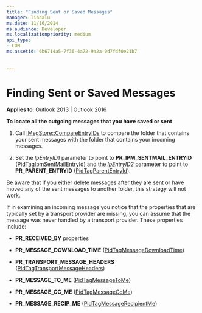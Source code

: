 ```yaml
---
title: "Finding Sent or Saved Messages"
manager: lindalu
ms.date: 11/16/2014
ms.audience: Developer
ms.localizationpriority: medium
api_type:
- COM
ms.assetid: 6b6714a5-7f36-4a72-9a2a-0d7fdf0e21b7
 
 
---
```


# Finding Sent or Saved Messages

**Applies to**: Outlook 2013 | Outlook 2016
  
 **To locate all the outgoing messages that you have saved or sent**
  
1. Call [IMsgStore::CompareEntryIDs](imsgstore-compareentryids.md) to compare the folder that contains your sent messages with the folder that contains your incoming messages.

2. Set the _lpEntryID1_ parameter to point to **PR_IPM_SENTMAIL_ENTRYID** ([PidTagIpmSentMailEntryId](pidtagipmsentmailentryid-canonical-property.md)) and the _lpEntryID2_ parameter to point to **PR_PARENT_ENTRYID** ([PidTagParentEntryId](pidtagparententryid-canonical-property.md)).

Be aware that if you either delete messages after they are sent or have moved any of the sent messages to another folder, this strategy will not work.
  
If in examining an incoming message you notice that the properties that are typically set by a transport provider are missing, you can assume that the message was never handled by a transport provider. These properties include:
  
- **PR_RECEIVED_BY** properties

- **PR_MESSAGE_DOWNLOAD_TIME** ([PidTagMessageDownloadTime](pidtagmessagedownloadtime-canonical-property.md))

- **PR_TRANSPORT_MESSAGE_HEADERS** ([PidTagTransportMessageHeaders](pidtagtransportmessageheaders-canonical-property.md))

- **PR_MESSAGE_TO_ME** ([PidTagMessageToMe](pidtagmessagetome-canonical-property.md))

- **PR_MESSAGE_CC_ME** ([PidTagMessageCcMe](pidtagmessageccme-canonical-property.md))

- **PR_MESSAGE_RECIP_ME** ([PidTagMessageRecipientMe](pidtagmessagerecipientme-canonical-property.md))
